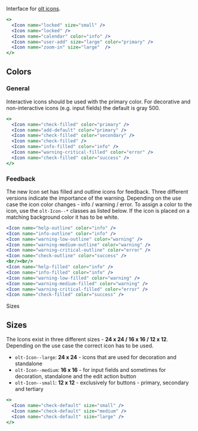 Interface for [olt icons](https://lightelligence-io.github.io/styles/#icon).

```jsx
<>
  <Icon name="locked" size="small" />
  <Icon name="locked" />
  <Icon name="calendar" color="info" />
  <Icon name="user-add" size="large" color="primary" />
  <Icon name="zoom-in" size="large"  />
</>
```

## Colors

### General

Interactive icons should be used with the primary color.
For decorative and non-interactive icons (e.g. input fields) the default is gray 500.

```jsx
<>
  <Icon name="check-filled" color="primary" />
  <Icon name="add-default" color="primary" />
  <Icon name="check-filled" color="secondary" />
  <Icon name="check-filled" />
  <Icon name="info-filled" color="info" />
  <Icon name="warning-critical-filled" color="error" />
  <Icon name="check-filled" color="success" />
</>
```
### Feedback

The new *Icon* set has filled and outline icons for feedback.
Three different versions indicate the importance of the warning.
Depending on the use case the icon color changes - info / warning / error.
To assign a color to the icon, use the `olt-Icon--*` classes as listed below.
If the icon is placed on a matching background color it has to be white.

```jsx
<Icon name="help-outline" color="info" />
<Icon name="info-outline" color="info" />
<Icon name="warning-low-outline" color="warning" />
<Icon name="warning-medium-outline" color="warning" />
<Icon name="warning-critical-outline" color="error" />
<Icon name="check-outline" color="success" />
<br/><br/>
<Icon name="help-filled" color="info" />
<Icon name="info-filled" color="info" />
<Icon name="warning-low-filled" color="warning" />
<Icon name="warning-medium-filled" color="warning" />
<Icon name="warning-critical-filled" color="error" />
<Icon name="check-filled" color="success" />
```

Sizes

## Sizes

The Icons exist in three different sizes - **24 x 24 / 16 x 16 / 12 x 12**.
Depending on the use case the correct icon has to be used.

* `olt-Icon--large`: **24 x 24** - icons that are used for decoration and standalone
* `olt-Icon--medium`: **16 x 16** - for input fields and sometimes for decoration, standalone and the edit action button
* `olt-Icon--small`: **12 x 12** - exclusively for buttons - primary, secondary and tertiary

```jsx
<>
  <Icon name="check-default" size="small" />
  <Icon name="check-default" size="medium" />
  <Icon name="check-default" size="large" />
</>
```




